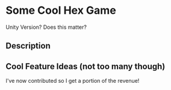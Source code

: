 # Some Cool Hex Game
Unity Version? Does this matter?

## Description

## Cool Feature Ideas (not too many though)

I've now contributed so I get a portion of the revenue!
